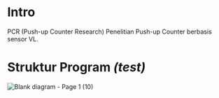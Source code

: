 # Intro

PCR (Push-up Counter Research)
Penelitian Push-up Counter berbasis sensor VL.

# Struktur Program _(test)_

![Blank diagram - Page 1 (10)](https://github.com/akbarsenawjy26/PCR-2023/assets/120768034/eaea8fbb-65b3-4e06-bef1-b66751bf7bcf)

